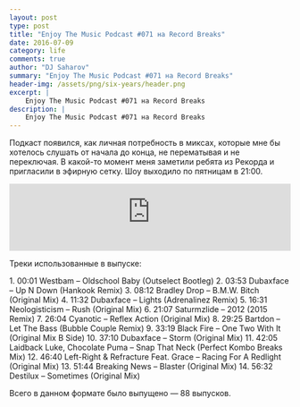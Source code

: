 ```yaml
---
layout: post
type: post
title: "Enjoy The Music Podcast #071 на Record Breaks"
date: 2016-07-09
category: life
comments: true
author: "DJ Saharov"
summary: "Enjoy The Music Podcast #071 на Record Breaks"
header-img: /assets/png/six-years/header.png
excerpt: |
    Enjoy The Music Podcast #071 на Record Breaks
description: |
    Enjoy The Music Podcast #071 на Record Breaks
---
```


<p>
<span class="firstcharacter">П</span>одкаст появился, как личная потребность в миксах, которые мне бы хотелось слушать от начала до конца, не перематывая и не переключая. В какой-то момент меня заметили ребята из Рекорда и пригласили в эфирную сетку. Шоу выходило по пятницам в 21:00.
</p>

<iframe width="100%" height="120" src="https://player-widget.mixcloud.com/widget/iframe/?hide_cover=1&feed=%2Fdjsaharovofficial%2Fenjoy-the-music-podcast-071%2F" frameborder="0" allow="encrypted-media; fullscreen; autoplay; idle-detection; speaker-selection; web-share;" ></iframe>

<p>Треки использованные в выпуске:</p>
1. 00:01 Westbam  – Oldschool Baby (Outselect Bootleg)
2. 03:53 Dubaxface – Up N Down (Hankook Remix)
3. 08:12 Bradley Drop – B.M.W. Bitch (Original Mix)
4. 11:32 Dubaxface – Lights (Adrenalinez Remix)
5. 16:31 Neologisticism – Rush (Original Mix)
6. 21:07 Saturmzlide – 2012 (2015 Remix)
7. 26:04 Cyanotic – Reflex Action (Original Mix)
8. 29:25 Bartdon – Let The Bass (Bubble Couple Remix)
9. 33:19 Black Fire – One Two With It (Original Mix B Side)
10. 37:10 Dubaxface – Storm (Original Mix)
11. 42:05 Laidback Luke, Chocolate Puma – Snap That Neck (Perfect Kombo Breaks Mix)
12. 46:40 Left-Right & Refracture Feat. Grace – Racing For A Redlight (Original Mix)
13. 51:44 Breaking News – Blaster (Original Mix)
14. 56:32 Destilux – Sometimes (Original Mix)

<p>Всего в данном формате было выпущено &mdash; 88 выпусков.</p>